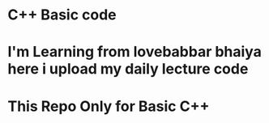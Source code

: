 # C++ Basic code 
# I'm Learning from lovebabbar bhaiya here i upload my daily lecture code
# This Repo Only for Basic C++

